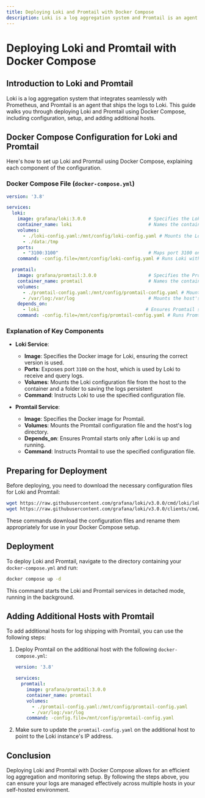 ```yaml
---
title: Deploying Loki and Promtail with Docker Compose
description: Loki is a log aggregation system and Promtail is an agent that ships the logs to Loki. This guide details deploying Loki and Promtail using Docker Compose, including the steps to download necessary configuration files and set up additional hosts.
---
```


# Deploying Loki and Promtail with Docker Compose

## Introduction to Loki and Promtail

Loki is a log aggregation system that integrates seamlessly with Prometheus, and Promtail is an agent that ships the logs to Loki. This guide walks you through deploying Loki and Promtail using Docker Compose, including configuration, setup, and adding additional hosts.

## Docker Compose Configuration for Loki and Promtail

Here's how to set up Loki and Promtail using Docker Compose, explaining each component of the configuration.

### Docker Compose File (`docker-compose.yml`)

```yaml
version: '3.8'

services:
  loki:
    image: grafana/loki:3.0.0                       # Specifies the Loki Docker image and version.
    container_name: loki                            # Names the container for easier management.
    volumes:
      - ./loki-config.yaml:/mnt/config/loki-config.yaml # Mounts the Loki configuration file.
      - ./data:/tmp
    ports:
      - "3100:3100"                                 # Maps port 3100 on the host to port 3100 in the container.
    command: -config.file=/mnt/config/loki-config.yaml # Runs Loki with the specified configuration file.

  promtail:
    image: grafana/promtail:3.0.0                   # Specifies the Promtail Docker image and version.
    container_name: promtail                        # Names the container for easier management.
    volumes:
      - ./promtail-config.yaml:/mnt/config/promtail-config.yaml # Mounts the Promtail configuration file.
      - /var/log:/var/log                           # Mounts the host's log directory.
    depends_on:
      - loki                                       # Ensures Promtail starts after Loki.
    command: -config.file=/mnt/config/promtail-config.yaml # Runs Promtail with the specified configuration file.
```

### Explanation of Key Components

- **Loki Service**:
  - **Image**: Specifies the Docker image for Loki, ensuring the correct version is used.
  - **Ports**: Exposes port `3100` on the host, which is used by Loki to receive and query logs.
  - **Volumes**: Mounts the Loki configuration file from the host to the container and a folder to saving the logs persistent
  - **Command**: Instructs Loki to use the specified configuration file.
  
- **Promtail Service**:
  - **Image**: Specifies the Docker image for Promtail.
  - **Volumes**: Mounts the Promtail configuration file and the host's log directory.
  - **Depends_on**: Ensures Promtail starts only after Loki is up and running.
  - **Command**: Instructs Promtail to use the specified configuration file.

## Preparing for Deployment

Before deploying, you need to download the necessary configuration files for Loki and Promtail:

```bash
wget https://raw.githubusercontent.com/grafana/loki/v3.0.0/cmd/loki/loki-local-config.yaml -O loki-config.yaml
wget https://raw.githubusercontent.com/grafana/loki/v3.0.0/clients/cmd/promtail/promtail-docker-config.yaml -O promtail-config.yaml
```

These commands download the configuration files and rename them appropriately for use in your Docker Compose setup.

## Deployment

To deploy Loki and Promtail, navigate to the directory containing your `docker-compose.yml` and run:

```bash
docker compose up -d
```

This command starts the Loki and Promtail services in detached mode, running in the background.

## Adding Additional Hosts with Promtail

To add additional hosts for log shipping with Promtail, you can use the following steps:

1. Deploy Promtail on the additional host with the following `docker-compose.yml`:

    ```yaml
    version: '3.8'

    services:
      promtail:
        image: grafana/promtail:3.0.0
        container_name: promtail
        volumes:
          - ./promtail-config.yaml:/mnt/config/promtail-config.yaml
          - /var/log:/var/log
        command: -config.file=/mnt/config/promtail-config.yaml
    ```

2. Make sure to update the `promtail-config.yaml` on the additional host to point to the Loki instance's IP address.

## Conclusion

Deploying Loki and Promtail with Docker Compose allows for an efficient log aggregation and monitoring setup. By following the steps above, you can ensure your logs are managed effectively across multiple hosts in your self-hosted environment.
